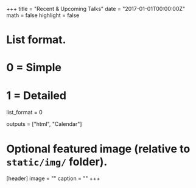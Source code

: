 +++
title = "Recent & Upcoming Talks"
date = "2017-01-01T00:00:00Z"
math = false
highlight = false

# List format.
#   0 = Simple
#   1 = Detailed
list_format = 0

outputs = ["html", "Calendar"]

# Optional featured image (relative to `static/img/` folder).
[header]
image = ""
caption = ""
+++

